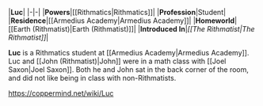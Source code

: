 |**Luc**|
|-|-|
|**Powers**|[[Rithmatics\|Rithmatics]]|
|**Profession**|Student|
|**Residence**|[[Armedius Academy\|Armedius Academy]]|
|**Homeworld**|[[Earth (Rithmatist)\|Earth (Rithmatist)]]|
|**Introduced In**|*[[The Rithmatist\|The Rithmatist]]*|

**Luc** is a Rithmatics student at [[Armedius Academy\|Armedius Academy]].
Luc and [[John (Rithmatist)\|John]] were in a math class with [[Joel Saxon\|Joel Saxon]]. Both he and John sat in the back corner of the room, and did not like being in class with non-Rithmatists.



https://coppermind.net/wiki/Luc